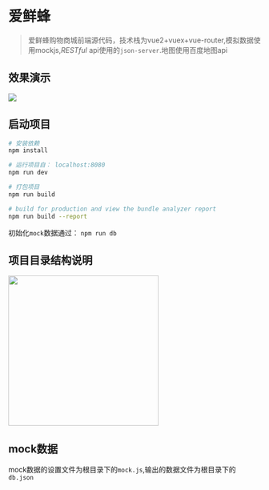 # 爱鲜蜂

> 爱鲜蜂购物商城前端源代码，技术栈为vue2+vuex+vue-router,模拟数据使用mockjs,*RESTful* api使用的`json-server`.地图使用百度地图api

## 效果演示
<img src="http://i2.bvimg.com/605174/c1840d854be3c7b3.gif" />

## 启动项目

``` bash
# 安装依赖
npm install

# 运行项目自： localhost:8080
npm run dev

# 打包项目
npm run build

# build for production and view the bundle analyzer report
npm run build --report
```

初始化`mock`数据通过： `npm run db`

## 项目目录结构说明

<img src="http://i4.bvimg.com/605174/b542a39219f8f252.png" width="300"/>

## mock数据

mock数据的设置文件为根目录下的`mock.js`,输出的数据文件为根目录下的`db.json`
